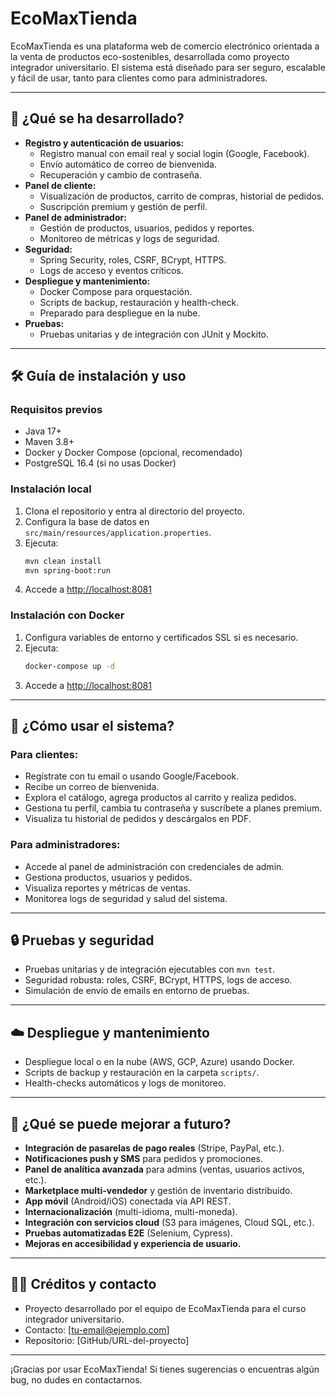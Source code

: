 # EcoMaxTienda

EcoMaxTienda es una plataforma web de comercio electrónico orientada a la venta de productos eco-sostenibles, desarrollada como proyecto integrador universitario. El sistema está diseñado para ser seguro, escalable y fácil de usar, tanto para clientes como para administradores.

---

## 🚀 **¿Qué se ha desarrollado?**

- **Registro y autenticación de usuarios:**
  - Registro manual con email real y social login (Google, Facebook).
  - Envío automático de correo de bienvenida.
  - Recuperación y cambio de contraseña.
- **Panel de cliente:**
  - Visualización de productos, carrito de compras, historial de pedidos.
  - Suscripción premium y gestión de perfil.
- **Panel de administrador:**
  - Gestión de productos, usuarios, pedidos y reportes.
  - Monitoreo de métricas y logs de seguridad.
- **Seguridad:**
  - Spring Security, roles, CSRF, BCrypt, HTTPS.
  - Logs de acceso y eventos críticos.
- **Despliegue y mantenimiento:**
  - Docker Compose para orquestación.
  - Scripts de backup, restauración y health-check.
  - Preparado para despliegue en la nube.
- **Pruebas:**
  - Pruebas unitarias y de integración con JUnit y Mockito.

---

## 🛠️ **Guía de instalación y uso**

### **Requisitos previos**
- Java 17+
- Maven 3.8+
- Docker y Docker Compose (opcional, recomendado)
- PostgreSQL 16.4 (si no usas Docker)

### **Instalación local**
1. Clona el repositorio y entra al directorio del proyecto.
2. Configura la base de datos en `src/main/resources/application.properties`.
3. Ejecuta:
   ```bash
   mvn clean install
   mvn spring-boot:run
   ```
4. Accede a [http://localhost:8081](http://localhost:8081)

### **Instalación con Docker**
1. Configura variables de entorno y certificados SSL si es necesario.
2. Ejecuta:
   ```bash
   docker-compose up -d
   ```
3. Accede a [http://localhost:8081](http://localhost:8081)

---

## 👤 **¿Cómo usar el sistema?**

### **Para clientes:**
- Regístrate con tu email o usando Google/Facebook.
- Recibe un correo de bienvenida.
- Explora el catálogo, agrega productos al carrito y realiza pedidos.
- Gestiona tu perfil, cambia tu contraseña y suscríbete a planes premium.
- Visualiza tu historial de pedidos y descárgalos en PDF.

### **Para administradores:**
- Accede al panel de administración con credenciales de admin.
- Gestiona productos, usuarios y pedidos.
- Visualiza reportes y métricas de ventas.
- Monitorea logs de seguridad y salud del sistema.

---

## 🔒 **Pruebas y seguridad**
- Pruebas unitarias y de integración ejecutables con `mvn test`.
- Seguridad robusta: roles, CSRF, BCrypt, HTTPS, logs de acceso.
- Simulación de envío de emails en entorno de pruebas.

---

## ☁️ **Despliegue y mantenimiento**
- Despliegue local o en la nube (AWS, GCP, Azure) usando Docker.
- Scripts de backup y restauración en la carpeta `scripts/`.
- Health-checks automáticos y logs de monitoreo.

---

## 🌱 **¿Qué se puede mejorar a futuro?**
- **Integración de pasarelas de pago reales** (Stripe, PayPal, etc.).
- **Notificaciones push y SMS** para pedidos y promociones.
- **Panel de analítica avanzada** para admins (ventas, usuarios activos, etc.).
- **Marketplace multi-vendedor** y gestión de inventario distribuido.
- **App móvil** (Android/iOS) conectada vía API REST.
- **Internacionalización** (multi-idioma, multi-moneda).
- **Integración con servicios cloud** (S3 para imágenes, Cloud SQL, etc.).
- **Pruebas automatizadas E2E** (Selenium, Cypress).
- **Mejoras en accesibilidad y experiencia de usuario.**

---

## 👨‍💻 **Créditos y contacto**
- Proyecto desarrollado por el equipo de EcoMaxTienda para el curso integrador universitario.
- Contacto: [tu-email@ejemplo.com]
- Repositorio: [GitHub/URL-del-proyecto]

---

¡Gracias por usar EcoMaxTienda! Si tienes sugerencias o encuentras algún bug, no dudes en contactarnos. 